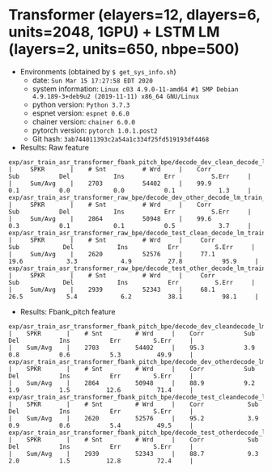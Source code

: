 # Transformer (elayers=12, dlayers=6, units=2048, 1GPU) + LSTM LM (layers=2, units=650, nbpe=500)
- Environments (obtained by `$ get_sys_info.sh`)
    - date: `Sun Mar 15 17:27:58 EDT 2020`
    - system information: `Linux c03 4.9.0-11-amd64 #1 SMP Debian 4.9.189-3+deb9u2 (2019-11-11) x86_64 GNU/Linux`
    - python version: `Python 3.7.3`
    - espnet version: `espnet 0.6.0`
    - chainer version: `chainer 6.0.0`
    - pytorch version: `pytorch 1.0.1.post2`
    - Git hash: `3ab744011393c2a54a1c334f25fd519193df4468`
- Results: Raw feature
```
exp/asr_train_asr_transformer_fbank_pitch_bpe/decode_dev_clean_decode_lm_valid.loss.best_asr_model_valid.loss.ave/score_wer/result.txt
|     SPKR       |    # Snt          # Wrd     |    Corr            Sub           Del            Ins           Err          S.Err     |
|     Sum/Avg    |    2703           54402     |    99.9            0.1           0.0            0.0           0.1            1.3     |
exp/asr_train_asr_transformer_raw_bpe/decode_dev_other_decode_lm_train_bpe_valid.loss.best_asr_model_valid.loss.ave/score_wer//result.txt
|     SPKR       |    # Snt          # Wrd     |    Corr            Sub           Del            Ins           Err          S.Err     |
|     Sum/Avg    |    2864           50948     |    99.6            0.3           0.1            0.1           0.5            3.7     |
exp/asr_train_asr_transformer_raw_bpe/decode_test_clean_decode_lm_train_bpe_valid.loss.best_asr_model_valid.loss.ave/score_wer/result.txt
|     SPKR       |    # Snt          # Wrd     |     Corr           Sub            Del            Ins           Err          S.Err     |
|     Sum/Avg    |    2620           52576     |     77.1          19.6            3.3            4.9          27.8           95.9     |
exp/asr_train_asr_transformer_raw_bpe/decode_test_other_decode_lm_train_bpe_valid.loss.best_asr_model_valid.loss.ave/score_wer/result.txt
|     SPKR       |    # Snt          # Wrd     |     Corr           Sub            Del            Ins           Err          S.Err     |
|     Sum/Avg    |    2939           52343     |     68.1          26.5            5.4            6.2          38.1           98.1     |
```
- Results: Fbank_pitch feature
```
exp/asr_train_asr_transformer_fbank_pitch_bpe/decode_dev_cleandecode_lm_valid.loss.best_asr_model_valid.loss.ave/score_wer/result.txt
|    SPKR       |    # Snt         # Wrd     |    Corr           Sub           Del           Ins           Err         S.Err     |
|    Sum/Avg    |    2703          54402     |    95.3           3.9           0.8           0.6           5.3          49.9     |
exp/asr_train_asr_transformer_fbank_pitch_bpe/decode_dev_otherdecode_lm_valid.loss.best_asr_model_valid.loss.ave/score_wer/result.txt
|    SPKR       |    # Snt         # Wrd     |    Corr           Sub           Del           Ins           Err         S.Err     |
|    Sum/Avg    |    2864          50948     |    88.9           9.2           1.9           1.5          12.6          71.4     |
exp/asr_train_asr_transformer_fbank_pitch_bpe/decode_test_cleandecode_lm_valid.loss.best_asr_model_valid.loss.ave/score_wer/result.txt
|    SPKR       |    # Snt         # Wrd     |    Corr            Sub           Del           Ins           Err         S.Err     |
|    Sum/Avg    |    2620          52576     |    95.2            3.9           0.9           0.6           5.4          49.5     |
exp/asr_train_asr_transformer_fbank_pitch_bpe/decode_test_otherdecode_lm_valid.loss.best_asr_model_valid.loss.ave/score_wer/result.txt
|    SPKR       |    # Snt         # Wrd     |    Corr            Sub           Del           Ins           Err         S.Err     |
|    Sum/Avg    |    2939          52343     |    88.7            9.3           2.0           1.5          12.8          72.4     |
```
